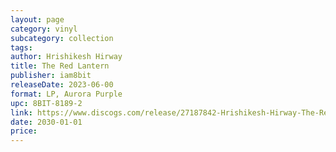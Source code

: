 ```yaml
---
layout: page
category: vinyl
subcategory: collection
tags:
author: Hrishikesh Hirway
title: The Red Lantern
publisher: iam8bit
releaseDate: 2023-06-00
format: LP, Aurora Purple
upc: 8BIT-8189-2
link: https://www.discogs.com/release/27187842-Hrishikesh-Hirway-The-Red-Lantern
date: 2030-01-01
price:
---
```

